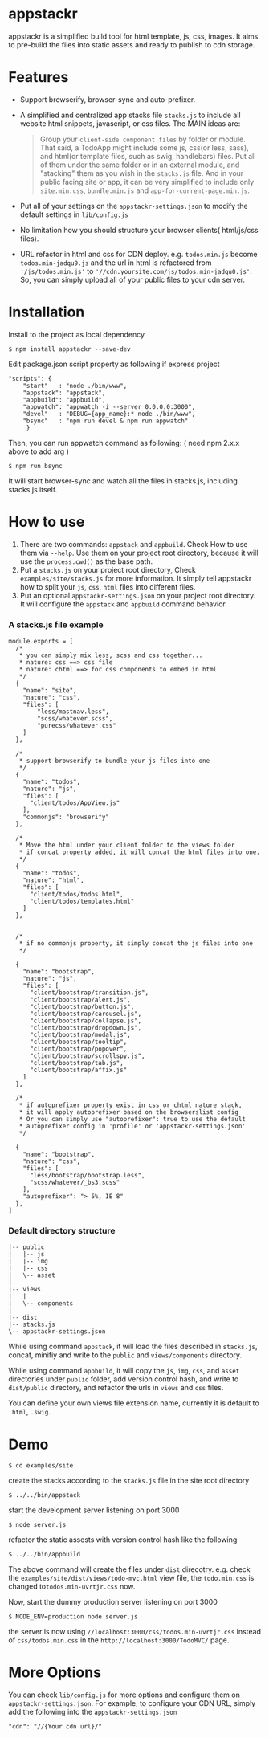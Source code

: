 appstackr
=========

appstackr is a simplified build tool for html template, js, css, images. It aims to pre-build the files into static assets and ready to publish to cdn storage.



Features
========

- Support browserify, browser-sync and auto-prefixer.

- A simplified and centralized app stacks file `stacks.js` to include all website html snippets, javascript, or css files. The MAIN ideas are:

  >Group your `client-side component files` by folder or module. That said, a TodoApp might include some js, css(or less, sass), and html(or template files, such as swig, handlebars) files. Put all of them under the same folder or in an external module, and "stacking" them as you wish in the `stacks.js` file. And in your public facing site or app,  it can be very simplified to include only `site.min.css`, `bundle.min.js` and `app-for-current-page.min.js`.
   
- Put all of your settings on the `appstackr-settings.json` to modify the default settings in `lib/config.js`

- No limitation how you should structure your browser clients( html/js/css files).

- URL refactor in html and css for CDN deploy. e.g. `todos.min.js` become `todos.min-jadqu9.js` and the url in html is refactored from `'/js/todos.min.js'` to `'//cdn.yoursite.com/js/todos.min-jadqu0.js'`. So, you can simply upload all of your public files to your cdn server.



Installation
============================
Install to the project as local dependency
```
$ npm install appstackr --save-dev
```

Edit package.json script property as following if express project
```
"scripts": {
    "start"   : "node ./bin/www",
    "appstack": "appstack",
    "appbuild": "appbuild",
    "appwatch": "appwatch -i --server 0.0.0.0:3000",
    "devel"   : "DEBUG={app_name}:* node ./bin/www",
    "bsync"   : "npm run devel & npm run appwatch"
     }
```

Then, you can run appwatch command as following:
( need npm 2.x.x above to add arg )
```
$ npm run bsync
```

It will start browser-sync and watch all the files in stacks.js, including stacks.js itself.

How to use
==========

1. There are two commands: `appstack` and `appbuild`. Check How to use them via `--help`. Use them on your project root directory, because it will use the `process.cwd()` as the base path.
2. Put a `stacks.js` on your project root directory, Check `examples/site/stacks.js` for more information. It simply tell appstackr how to split your `js`, `css`, `html` files into different files.
3. Put an optional `appstackr-settings.json` on your project root directory. It will configure the `appstack` and `appbuild` command behavior.

### A stacks.js file example
```
module.exports = [
  /*
   * you can simply mix less, scss and css together...
   * nature: css ==> css file
   * nature: chtml ==> for css components to embed in html
   */
  {
    "name": "site",
    "nature": "css",
    "files": [
        "less/mastnav.less",
        "scss/whatever.scss",
        "purecss/whatever.css"
    ]
  },

  /*
   * support browserify to bundle your js files into one
   */
  {
    "name": "todos",
    "nature": "js",
    "files": [
      "client/todos/AppView.js"
    ],
    "commonjs": "browserify"
  },

  /*
   * Move the html under your client folder to the views folder
   * if concat property added, it will concat the html files into one.
   */
  {
    "name": "todos",
    "nature": "html",
    "files": [
      "client/todos/todos.html",
      "client/todos/templates.html"
    ]
  },


  /*
   * if no commonjs property, it simply concat the js files into one
   */

  {
    "name": "bootstrap",
    "nature": "js",
    "files": [
      "client/bootstrap/transition.js",
      "client/bootstrap/alert.js",
      "client/bootstrap/button.js",
      "client/bootstrap/carousel.js",
      "client/bootstrap/collapse.js",
      "client/bootstrap/dropdown.js",
      "client/bootstrap/modal.js",
      "client/bootstrap/tooltip",
      "client/bootstrap/popover",
      "client/bootstrap/scrollspy.js",
      "client/bootstrap/tab.js",
      "client/bootstrap/affix.js"
    ]
  },
  
  /*
   * if autoprefixer property exist in css or chtml nature stack,
   * it will apply autoprefixer based on the browserslist config
   * Or you can simply use "autoprefixer": true to use the default
   * autoprefixer config in 'profile' or 'appstackr-settings.json' 
   */
   
  {
    "name": "bootstrap",
    "nature": "css",
    "files": [
      "less/bootstrap/bootstrap.less",
      "scss/whatever/_bs3.scss"
    ],
    "autoprefixer": "> 5%, IE 8"
  },
]
```

### Default directory structure ###
```
|-- public
|   |-- js
|   |-- img
|   |-- css
|   \-- asset
| 
|-- views
|   |
|   \-- components
|
|-- dist
|-- stacks.js
\-- appstackr-settings.json
```
While using command `appstack`, it will load the files described in `stacks.js`, concat, minifiy and write to the `public` and `views/components` directory.

While using command `appbuild`, it will copy the `js`, `img`, `css`, and `asset` directories under `public` folder, add version control hash, and write to `dist/public` directory, and refactor the urls in `views` and `css` files.

You can define your own views file extension name, currently it is default to `.html`, `.swig`.

Demo
========

```$ cd examples/site```



create the stacks according to the `stacks.js` file in the site root directory

```$ ../../bin/appstack```


start the development server listening on port 3000

```$ node server.js```


refactor the static assests with version control hash
like the following


```$ ../../bin/appbuild```


The above command will create the files under `dist` direcotry. e.g. check the `examples/site/dist/views/todo-mvc.html` view file, 
the `todo.min.css` is changed to`todos.min-uvrtjr.css` now.


Now, start the dummy production server listening on port 3000

```$ NODE_ENV=production node server.js ```

the server is now using `//localhost:3000/css/todos.min-uvrtjr.css` instead of `css/todos.min.css` in the `http://localhost:3000/TodoMVC/` page.




More Options
=============

You can check `lib/config.js` for more options and configure them on `appstackr-settings.json`.
For example, to configure your CDN URL, simply add the following into the `appstackr-settings.json`

```
"cdn": "//{Your cdn url}/"
```
